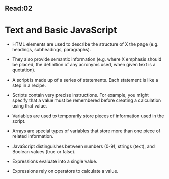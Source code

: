 ## Read:02

# Text and Basic JavaScript

* HTML elements are used to describe the structure of 
X
the page (e.g. headings, subheadings, paragraphs).

* They also provide semantic information (e.g. where 
X
emphasis should be placed, the definition of any 
acronyms used, when given text is a quotation).

* A  script is made up of a series of statements. Each statement is like a step in a recipe. 

* Scripts contain very precise instructions. For example, you might specify that a value must be remembered before creating a calculation using that value. 

* Variables are used to temporarily store pieces of information used in  the script.

* Arrays are special types of variables that store more than one piece of related information. 

* JavaScript distinguishes between numbers (0-9), strings (text), and Boolean values (true or false). 

* Expressions evaluate into a single value.

* Expressions rely on operators to calculate a value. 

